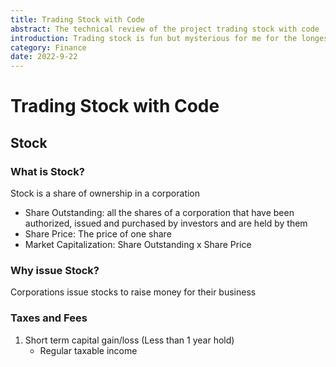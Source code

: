 ```yaml
---
title: Trading Stock with Code
abstract: The technical review of the project trading stock with code
introduction: Trading stock is fun but mysterious for me for the longest time. In the blog post, I dig into trading stock with a software development approach.
category: Finance
date: 2022-9-22
---
```


# Trading Stock with Code

## Stock

### What is Stock?

Stock is a share of ownership in a corporation

- Share Outstanding: all the shares of a corporation that have been authorized, issued and purchased by investors and are held by them
- Share Price: The price of one share
- Market Capitalization: Share Outstanding x Share Price

### Why issue Stock?

Corporations issue stocks to raise money for their business

### Taxes and Fees

1. Short term capital gain/loss (Less than 1 year hold)
   - Regular taxable income
